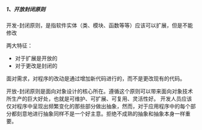 ##### 1、开放封闭原则

开发-封闭原则，是指软件实体（类、模块、函数等等）应该可以扩展，但是不能修改

两大特征：

- 对于扩展是开放的
- 对于更改是封闭的

面对需求，对程序的改动是通过增加新代码进行的，而不是更改现有的代码。

开放-封闭原则是面向对象设计的核心所在。遵循这个原则可以带来面向对象技术所生产的巨大好处，也就是可维护、可扩展、可复用、灵活性好。
开发人员应该仅对程序中呈现出频繁变化的那些部分做出抽象，然而，对于应用程序中的每个部分都刻意地进行抽象同样不是一个好主意。拒绝不成熟的抽象和抽象本身一样重要。
